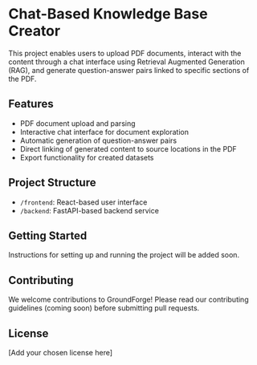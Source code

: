 # Chat-Based Knowledge Base Creator

This project enables users to upload PDF documents, interact with the content through a chat interface using Retrieval Augmented Generation (RAG), and generate question-answer pairs linked to specific sections of the PDF.

## Features

- PDF document upload and parsing
- Interactive chat interface for document exploration
- Automatic generation of question-answer pairs
- Direct linking of generated content to source locations in the PDF
- Export functionality for created datasets

## Project Structure

- `/frontend`: React-based user interface
- `/backend`: FastAPI-based backend service

## Getting Started

Instructions for setting up and running the project will be added soon.

## Contributing

We welcome contributions to GroundForge! Please read our contributing guidelines (coming soon) before submitting pull requests.

## License

[Add your chosen license here]